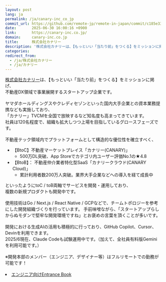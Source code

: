```yaml
---
layout: post
lang: ja
permalink: /ja/canary-inc_co_jp
commit_url: https://github.com/remote-jp/remote-in-japan/commit/c185e33e0f72b50d97c33be51e8125f2401c9c19
date:       2025-06-30 16:00:16 +0900
link:       https://canary-inc.co.jp/
domain:     canary-inc.co.jp
title:      株式会社カナリー
description: '株式会社カナリーは、【もっといい「当たり前」をつくる】をミッションに掲げ、 不動産DX領域で事業展開するスタートアップ企業です。  ヤマダホールディングスやクレディセゾンといった国内大手企業との資本業務提携なども実施しており、 「カナリー」TVCMを全国で放映するなど知名度も高まってきています。 社員は120名程度で、組織も拡大しつつ上場を目指しているグロースフェーズです。  不動産テック領域内でプラットフォームとして構造的な優位性を確立すべく、    【BtoC】不動産マーケットプレイス「カナリー(CANARY)」      500万DL突破、App Storeでカテゴリ内ユーザー評価No.1の★4.8      【BtoB】： 不動産仲介業者特化型SaaS「カナリークラウド(CANARY Cloud)」      累計利用者数200万人突破。業界大手企業などへの導入を経て成長中      といったようにtoC / toB両軸でサービスを開発・運用しており、 複数の新規プロダクトも開発中です。  使用技術はGo / Next.js / React Native / GCPなどで、チームトポロジーを参考にした開発組織づくりを行っています。 手前味噌ながら、「スタートアップらしからぬモダンで堅牢な開発環境ですね」とお褒めの言葉を頂くことが多いです。  開発における生成AIの活用も積極的に行っており、GitHub Copilot、Cursor、Devinを利用できます。 2025/6現在、Claude Codeも試験運用中です。（加えて、全社員有料版Geminiを利用可能です。）  ※開発本部のメンバー（エンジニア、デザイナー等）はフルリモートでの勤務が可能です！    エンジニア向けEntrance Book'
categories: 
redirect_from:
  - /ja/株式会社カナリー
  - /ja/カナリー
---
```


<p><a href="https://canary-inc.co.jp/">株式会社カナリー</a>は、【もっといい「当たり前」をつくる】をミッションに掲げ、<br />不動産DX領域で事業展開するスタートアップ企業です。<br /><br />ヤマダホールディングスやクレディセゾンといった国内大手企業との資本業務提携なども実施しており、<br />「カナリー」TVCMを全国で放映するなど知名度も高まってきています。<br />社員は120名程度で、組織も拡大しつつ上場を目指しているグロースフェーズです。<br /><br />不動産テック領域内でプラットフォームとして構造的な優位性を確立すべく、<br /><ul><li>【BtoC】不動産マーケットプレイス「カナリー(CANARY)」  <ul>  <li>500万DL突破、App Storeでカテゴリ内ユーザー評価No.1の★4.8</li>  </ul></li><li>【BtoB】： 不動産仲介業者特化型SaaS「カナリークラウド(CANARY Cloud)」  <ul>  <li>累計利用者数200万人突破。業界大手企業などへの導入を経て成長中</li>  </ul></li></ul>といったようにtoC / toB両軸でサービスを開発・運用しており、<br />複数の新規プロダクトも開発中です。<br /><br />使用技術はGo / Next.js / React Native / GCPなどで、チームトポロジーを参考にした開発組織づくりを行っています。 手前味噌ながら、「スタートアップらしからぬモダンで堅牢な開発環境ですね」とお褒めの言葉を頂くことが多いです。<br /><br />開発における生成AIの活用も積極的に行っており、GitHub Copilot、Cursor、Devinを利用できます。<br />2025/6現在、Claude Codeも試験運用中です。（加えて、全社員有料版Geminiを利用可能です。）<br /><br />※開発本部のメンバー（エンジニア、デザイナー等）はフルリモートでの勤務が可能です！ <br /><br /><li><a href="https://recruit.canary-app.jp/engineer-entrance-book#block-1bb1009a77028091bee2e23277d6c8ec">エンジニア向けEntrance Book</a></li></p>
